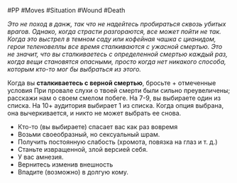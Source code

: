 #PP #Moves #Situation #Wound #Death 

*Это не поход в данж, так что не надейтесь пробираться сквозь убитых врагов. Однако, когда страсти разгораются, все может пойти не так. Когда это выстрел в темном саду или кофейная чашка с цианидом, герои теленовеллы все время сталкиваются с ужасной смертью. Это не значит, что вы сталкиваетесь с определенной смертью каждый раз, когда вещи становятся опасными, просто когда нет никакого способа, которым кто-то мог бы выбраться из этого.*

Когда вы **сталкиваетесь с верной смертью**, бросьте + отмеченные условия При провале слухи о твоей смерти были сильно преувеличены; расскажи нам о своем смелом побеге. На 7-9, вы выбираете один из списка. На 10+ аудитория выбирает 1 из списка. Когда опция выбрана, она вычеркивается, и никто не может выбрать ее снова.
- Кто-то (вы выбираете) спасает вас как раз вовремя 
- Возьми своеобразный, но сексуальный шрам.
- Получить постоянную слабость (хромота, повязка на глаз и т. д.) 
- Станьте извращенной, злой версией себя. 
- У вас амнезия.
- Вернитесь изменив внешность 
- Впадите (возможно) в долгую кому.